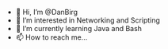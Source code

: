 - 👋 Hi, I’m @DanBirg
- 👀 I’m interested in Networking and Scripting 
- 🌱 I’m currently learning Java and Bash
- 📫 How to reach me...

<!---
DanBirg/DanBirg is a ✨ special ✨ repository because its `README.md` (this file) appears on your GitHub profile.
You can click the Preview link to take a look at your changes.
--->

